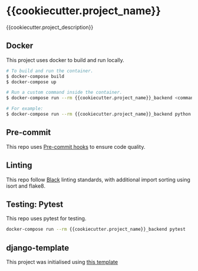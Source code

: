 # {{cookiecutter.project_name}}

{{cookiecutter.project_description}}

## Docker

This project uses docker to build and run locally.

```bash
# To build and run the container.
$ docker-compose build
$ docker-compose up

# Run a custom command inside the container.
$ docker-compose run --rm {{cookiecutter.project_name}}_backend <command>

# For example:
$ docker-compose run --rm {{cookiecutter.project_name}}_backend python manage.py makemigrations
```

## Pre-commit

This repo uses [Pre-commit hooks](https://pre-commit.com/#install) to ensure code quality.

## Linting

This repo follow [Black](https://github.com/psf/black) linting standards, with additional import sorting using isort and flake8.

## Testing: Pytest

This repo uses pytest for testing.

```bash
docker-compose run --rm {{cookiecutter.project_name}}_backend pytest
```

## django-template

This project was initialised using [this template](https://github.com/swakeert/django-template)
